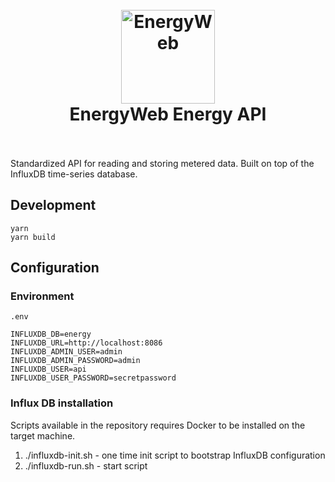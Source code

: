 <h1 align="center">
  <br>
  <a href="https://www.energyweb.org/"><img src="https://www.energyweb.org/wp-content/uploads/2019/04/logo-brand.png" alt="EnergyWeb" width="150"></a>
  <br>
  EnergyWeb Energy API
  <br>
  <br>
</h1>

Standardized API for reading and storing metered data. Built on top of the InfluxDB time-series database.

## Development

```
yarn
yarn build
```

## Configuration

### Environment

`.env`

```
INFLUXDB_DB=energy
INFLUXDB_URL=http://localhost:8086
INFLUXDB_ADMIN_USER=admin
INFLUXDB_ADMIN_PASSWORD=admin
INFLUXDB_USER=api
INFLUXDB_USER_PASSWORD=secretpassword
```

### Influx DB installation

Scripts available in the repository requires Docker to be installed on the target machine.

1. ./influxdb-init.sh - one time init script to bootstrap InfluxDB configuration
2. ./influxdb-run.sh - start script
